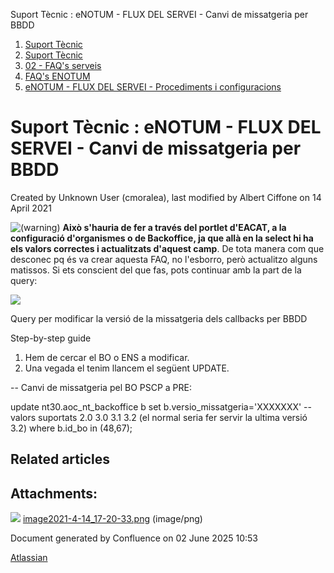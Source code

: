 Suport Tècnic : eNOTUM - FLUX DEL SERVEI - Canvi de missatgeria per BBDD  

1.  [Suport Tècnic](index.html)
2.  [Suport Tècnic](13893782.html)
3.  [02 - FAQ's serveis](26313393.html)
4.  [FAQ's ENOTUM](28705561.html)
5.  [eNOTUM - FLUX DEL SERVEI - Procediments i configuracions](eNOTUM---FLUX-DEL-SERVEI---Procediments-i-configuracions_36341299.html)

Suport Tècnic : eNOTUM - FLUX DEL SERVEI - Canvi de missatgeria per BBDD
========================================================================

Created by Unknown User (cmoralea), last modified by Albert Ciffone on 14 April 2021

![(warning)](images/icons/emoticons/warning.svg) **Això s'hauria de fer a través del portlet d'EACAT, a la configuració d'organismes o de Backoffice, ja que allà en la select hi ha els valors correctes i actualitzats d'aquest camp**. De tota manera com que desconec pq és va crear aquesta FAQ, no l'esborro, però actualitzo alguns matissos. Si ets conscient del que fas, pots continuar amb la part de la query:

![](attachments/26313541/41522524.png)

  

Query per modificar la versió de la missatgeria dels callbacks per BBDD

Step-by-step guide

1.  Hem de cercar el BO o ENS a modificar.
2.  Una vegada el tenim llancem el següent UPDATE.

  

\-- Canvi de missatgeria pel BO PSCP a PRE:

update nt30.aoc\_nt\_backoffice b
set b.versio\_missatgeria='XXXXXXX' -- valors suportats 2.0 3.0 3.1 3.2 (el normal seria fer servir la ultima versió 3.2)
where b.id\_bo in  (48,67); 

Related articles
----------------

  

  

  

Attachments:
------------

![](images/icons/bullet_blue.gif) [image2021-4-14\_17-20-33.png](attachments/26313541/41522524.png) (image/png)  

Document generated by Confluence on 02 June 2025 10:53

[Atlassian](http://www.atlassian.com/)